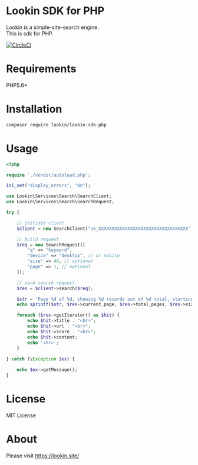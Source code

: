 # Lookin SDK for PHP

Lookin is a simple-site-search engine.  
This is sdk for PHP.

[![CircleCI](https://circleci.com/gh/tomohiroukawa/lookin-sdk-php/tree/master.svg?style=svg)](https://circleci.com/gh/tomohiroukawa/lookin-sdk-php/tree/master)

# Requirements

PHP5.6+

# Installation

```bash
composer require lookin/lookin-sdk-php
```

# Usage

```PHP
<?php

require './vendor/autoload.php';

ini_set("display_errors", "On");

use Lookin\Services\Search\SearchClient;
use Lookin\Services\Search\SearchRequest;

try {

    // initiate client
    $client = new SearchClient("sk_XXXXXXXXXXXXXXXXXXXXXXXXXXXXXXXXXX");

    // build request
    $req = new SearchRequest([
        "q" => "keyword",
        "device" => "desktop", // or mobile
        "size" => 40, // optional
        "page" => 1, // optional
    ]);

    // send search request
    $res = $client->search($req);

    $str = 'Page %d of %d, showing %d records out of %d total, starting on record %d, ending on %d<br>';
    echo sprintf($str, $res->current_page, $res->total_pages, $res->size, $res->total, $res->start, $res->end);

    foreach ($res->getIterator() as $hit) {
        echo $hit->title . "<br>";
        echo $hit->url . "<br>";
        echo $hit->score . "<br>";
        echo $hit->content;
        echo '<hr>';
    }
    
} catch (\Exception $ex) {

    echo $ex->getMessage();
}

```

# License

MIT License

# About

Please visit https://lookin.site/
